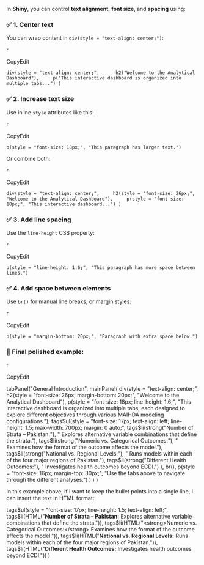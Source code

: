 In **Shiny**, you can control **text alignment**, **font size**, and **spacing** using:


### ✅ 1. **Center text**

You can wrap content in `div(style = "text-align: center;")`:

r

CopyEdit

`div(style = "text-align: center;",      h2("Welcome to the Analytical Dashboard"),     p("This interactive dashboard is organized into multiple tabs...") )`


### ✅ 2. **Increase text size**

Use inline `style` attributes like this:

r

CopyEdit

`p(style = "font-size: 18px;", "This paragraph has larger text.")`

Or combine both:

r

CopyEdit

`div(style = "text-align: center;",     h2(style = "font-size: 26px;", "Welcome to the Analytical Dashboard"),     p(style = "font-size: 18px;", "This interactive dashboard...") )`

### ✅ 3. **Add line spacing**

Use the `line-height` CSS property:

r

CopyEdit

`p(style = "line-height: 1.6;", "This paragraph has more space between lines.")`

### ✅ 4. **Add space between elements**

Use `br()` for manual line breaks, or margin styles:

r

CopyEdit

`p(style = "margin-bottom: 20px;", "Paragraph with extra space below.")`

### 🧩 Final polished example:

r

CopyEdit

tabPanel("General Introduction",
  mainPanel(
    div(style = "text-align: center;",
        h2(style = "font-size: 26px; margin-bottom: 20px;", "Welcome to the Analytical Dashboard"),
        p(style = "font-size: 18px; line-height: 1.6;", 
          "This interactive dashboard is organized into multiple tabs, each designed to explore different objectives through various MAIHDA modeling configurations."),
        tags$ul(style = "font-size: 17px; text-align: left; line-height: 1.5; max-width: 700px; margin: 0 auto;",
          tags$li(strong("Number of Strata – Pakistan:"), " Explores alternative variable combinations that define the strata."),
          tags$li(strong("Numeric vs. Categorical Outcomes:"), " Examines how the format of the outcome affects the model."),
          tags$li(strong("National vs. Regional Levels:"), " Runs models within each of the four major regions of Pakistan."),
          tags$li(strong("Different Health Outcomes:"), " Investigates health outcomes beyond ECDI.")
        ),
        br(),
        p(style = "font-size: 16px; margin-top: 30px;", 
          "Use the tabs above to navigate through the different analyses.")
    )
  )
)

In this example above, if I want to keep the bullet points into a single line,  I can insert the text in HTML format: 

tags$ul(style = "font-size: 17px; line-height: 1.5; text-align: left;",
  tags$li(HTML("<strong>Number of Strata – Pakistan:</strong> Explores alternative variable combinations that define the strata.")),
  tags$li(HTML("<strong>Numeric vs. Categorical Outcomes:</strong> Examines how the format of the outcome affects the model.")),
  tags$li(HTML("<strong>National vs. Regional Levels:</strong> Runs models within each of the four major regions of Pakistan.")),
  tags$li(HTML("<strong>Different Health Outcomes:</strong> Investigates health outcomes beyond ECDI."))
)


